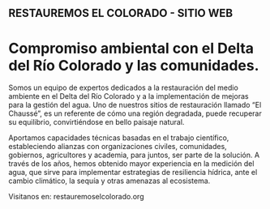 ## RESTAUREMOS EL COLORADO - SITIO WEB

# Compromiso ambiental con el Delta del Río Colorado y las comunidades.

 Somos un equipo de expertos dedicados a la restauración del medio ambiente en el Delta del Río Colorado y a la implementación de mejoras para la gestión del agua. Uno de nuestros sitios de restauración llamado “El Chaussé”, es un referente de cómo una región degradada, puede recuperar su equilibrio, convirtiéndose en bello paisaje natural.

Aportamos capacidades técnicas basadas en el trabajo científico, estableciendo alianzas con organizaciones civiles, comunidades, gobiernos, agricultores y academia, para juntos, ser parte de la solución. A través de los años, hemos obtenido mayor experiencia en la medición del agua, que sirve para implementar estrategias de resiliencia hídrica, ante el cambio climático, la sequía y otras amenazas al ecosistema. 

Visitanos en:
restauremoselcolorado.org

